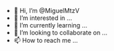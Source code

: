 - 👋 Hi, I’m @MiguelMtzV
- 👀 I’m interested in ...
- 🌱 I’m currently learning ...
- 💞️ I’m looking to collaborate on ...
- 📫 How to reach me ...

<!---
MiguelMtzV/MiguelMtzV is a ✨ special ✨ repository because its `README.md` (this file) appears on your GitHub profile.
You can click the Preview link to take a look at your changes.
--->
